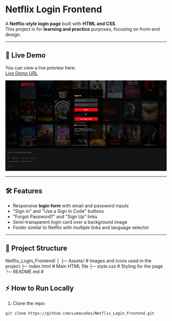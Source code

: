 # Netflix Login Frontend

A **Netflix-style login page** built with **HTML and CSS**.  
This project is for **learning and practice** purposes, focusing on front-end design.

---

## 🔗 Live Demo
You can view a live preview here:  
[Live Demo URL](https://0909k.netlify.app/)  

![hi](screenshot.png)

---

## 🛠 Features
- Responsive **login form** with email and password inputs
- "Sign In" and "Use a Sign In Code" buttons
- "Forgot Password?" and "Sign Up" links
- Semi-transparent login card over a background image
- Footer similar to Netflix with multiple links and language selector

---

## 📁 Project Structure
Netflix_Login_Frontend/
│
├─ Assets/ # Images and icons used in the project
├─ index.html # Main HTML file
├─ style.css # Styling for the page
└─ README.md # 





## ⚡ How to Run Locally
1. Clone the repo:
```bash
git clone https://github.com/Lumacodes/Netflix_Login_Frontend.git
